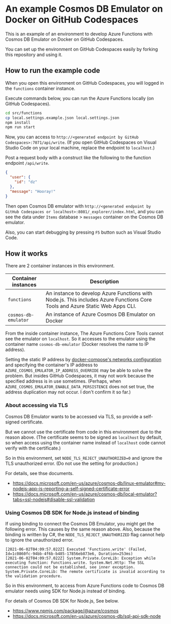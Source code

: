 # An example Cosmos DB Emulator on Docker on GitHub Codespaces

This is an example of an environment to develop Azure Functions with Cosmos DB Emulator on Docker on GitHub Codespaces.

You can set up the environment on GitHub Codespaces easily by forking this repository and using it.

## How to run the example code

When you open this environment on GitHub Codespaces, you will logged in the `functions` container instance.

Execute commands below, you can run the Azure Functions locally (on GitHub Codespaces).

```bash
cd src/functions
cp local.settings.example.json local.settings.json
npm install
npm run start
```

Now, you can access to `http://<generated endpoint by GitHub Codespaces>:7071/api/write`. (If you open GitHub Codespaces on Visual Studio Code on your local machine, replace the endpoint to `localhost`.)

Post a request body with a construct like the following to the function endpoint `/api/write`.

```json
{
  "user": {
    "id": "dz"
  },
  "message": "Hooray!"
}
```

Then open Cosmos DB emulator with `http://<generated endpoint by GitHub Codespaces or localhost>:8081/_explorer/index.html`, and you can see the data under `Items` database > `messages` container on the Cosmos DB emulator.

Also, you can start debugging by pressing `F5` button such as Visual Studio Code.

## How it works

There are 2 container instances in this environment.

| Container instances | Description |
|----|----|
| `functions` | An instance to develop Azure Functions with Node.js. This includes Azure Functions Core Tools and Azure Static Web Apps CLI. |
| `cosmos-db-emulator` | An instance of Azure Cosmos DB Emulator on Docker |

From the inside container instance, The Azure Functions Core Tools cannot see the emulator on `localhost`. So it accesses to the emulator using the container name `cosmos-db-emulator` (Docker resolves the name to IP address).

Setting the static IP address by [docker-compose's networks configuration](https://docs.docker.com/compose/compose-file/compose-file-v3/#networks) and specifying the container's IP address to `AZURE_COSMOS_EMULATOR_IP_ADDRESS_OVERRIDE` may be able to solve the problem. But insides GitHub Codespaces, it may not work because the specified address is in use sometimes. (Perhaps, when `AZURE_COSMOS_EMULATOR_ENABLE_DATA_PERSISTENCE` does not set true, the address duplication may not occur. I don't confirm it so far.)

### About accessing via TLS

Cosmos DB Emulator wants to be accessed via TLS, so provide a self-signed certificate.

But we cannot use the certificate from code in this environment due to the reason above. (The certificate seems to be signed as `localhost` by default, so when access using the container name instead of `localhost` code cannot verify with the certificate.)

So in this environment, set `NODE_TLS_REJECT_UNAUTHORIZED=0` and ignore the TLS unauthorized error. (Do not use the setting for production.)

For details, see thse documents.

- https://docs.microsoft.com/en-us/azure/cosmos-db/linux-emulator#my-nodejs-app-is-reporting-a-self-signed-certificate-error
- https://docs.microsoft.com/en-us/azure/cosmos-db/local-emulator?tabs=ssl-nodejs#disable-ssl-validation

### Using Cosmos DB SDK for Node.js instead of binding

If using binding to connect the Cosmos DB Emulator, you might get the following error. This causes by the same reason above. Also, because the binding is written by C#, the `NODE_TLS_REJECT_UNAUTHORIZED` flag cannot help to ignore the unauthorized error.

```
[2021-06-02T04:09:57.022Z] Executed 'Functions.write' (Failed, Id=1c0860fc-94bb-4f6b-b485-17856eb873e6, Duration=253ms)
[2021-06-02T04:09:57.022Z] System.Private.CoreLib: Exception while executing function: Functions.write. System.Net.Http: The SSL connection could not be established, see inner exception. System.Private.CoreLib: The remote certificate is invalid according to the validation procedure.
```

So in this environment, to access from Azure Functions code to Cosmos DB emulator needs using SDK for Node.js instead of binding.

For details of Cosmos DB SDK for Node.js, See below.

- https://www.npmjs.com/package/@azure/cosmos
- https://docs.microsoft.com/en-us/azure/cosmos-db/sql-api-sdk-node
